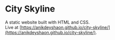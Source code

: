 # City Skyline
A static website built with HTML and CSS.  
Live at [https://anikdeyshaon.github.io/city-skyline/](https://anikdeyshaon.github.io/city-skyline/).
